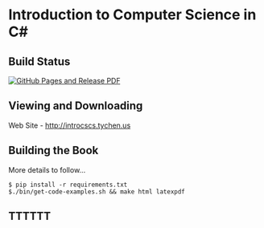 Introduction to Computer Science in C\#
===========================================

Build Status
-------------

[![GitHub Pages and Release PDF](https://github.com/LoyolaChicagoBooks/introcs-csharp/actions/workflows/main.yml/badge.svg)](https://github.com/LoyolaChicagoBooks/introcs-csharp/actions/workflows/main.yml)

Viewing and Downloading
---------------------------

Web Site - http://introcscs.tychen.us

Building the Book
--------------------

More details to follow...

```
$ pip install -r requirements.txt
$./bin/get-code-examples.sh && make html latexpdf
```

TTTTTT
-----
